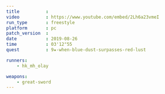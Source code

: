 ```yaml
---
title          :
video          : https://www.youtube.com/embed/2Lh6a23vmeI
run_type       : freestyle
platform       : pc
patch_version  : 
date           : 2019-08-26
time           : 03'12"55
quest          : 9★-when-blue-dust-surpasses-red-lust

runners:
    - hk_mh_olay

weapons:
    - great-sword
---
```

